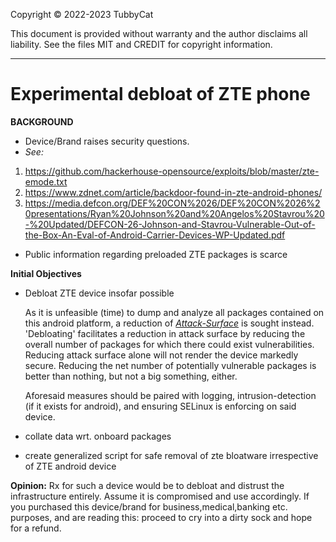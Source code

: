 Copyright © 2022-2023 TubbyCat

This document is provided without warranty and the author disclaims all liability. 
See the files MIT and CREDIT for copyright information.

------

# Experimental debloat of ZTE phone 

**BACKGROUND**
- Device/Brand raises security questions. 
- _See:_ 
1.  https://github.com/hackerhouse-opensource/exploits/blob/master/zte-emode.txt
2.  https://www.zdnet.com/article/backdoor-found-in-zte-android-phones/
 3. https://media.defcon.org/DEF%20CON%2026/DEF%20CON%2026%20presentations/Ryan%20Johnson%20and%20Angelos%20Stavrou%20-%20Updated/DEFCON-26-Johnson-and-Stavrou-Vulnerable-Out-of-the-Box-An-Eval-of-Android-Carrier-Devices-WP-Updated.pdf

- Public information regarding preloaded ZTE packages is scarce

**Initial Objectives** 
- Debloat ZTE device insofar possible

  As it is unfeasible (time) to dump and analyze all packages contained on this android platform, a reduction of [_Attack-Surface_](https://wikipedia.org/wiki/Attack_surface) is sought instead. 'Debloating' facilitates a reduction in attack surface by reducing the overall number of packages for which there could exist vulnerabilities. Reducing attack surface alone will not render the device markedly secure. Reducing the net number of potentially vulnerable packages is better than nothing, but not a big something, either.


  Aforesaid measures should be paired with logging, intrusion-detection (if it exists for android), and ensuring SELinux is enforcing on said device. 

- collate data wrt. onboard packages
- create generalized script for safe removal of zte bloatware irrespective of ZTE android device
  
  
 **Opinion:** Rx for such a device would be to debloat and distrust the infrastructure entirely. Assume it is compromised and use accordingly.
If you purchased this device/brand for business,medical,banking etc. purposes, and are reading this: proceed to cry into a dirty sock and hope for a refund. 
